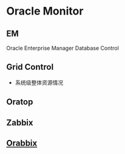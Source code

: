 # Oracle Monitor

## EM

Oracle Enterprise Manager Database Control

## Grid Control

- 系统级整体资源情况

## Oratop

## Zabbix

## [Orabbix](http://www.smartmarmot.com/wiki/index.php/Orabbix)


